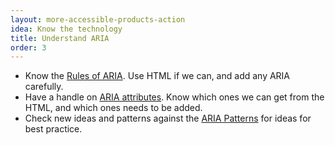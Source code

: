 ```yaml
---
layout: more-accessible-products-action
idea: Know the technology
title: Understand ARIA
order: 3
---
```


- Know the [Rules of ARIA](https://www.w3.org/TR/using-aria/#NOTES). Use HTML if we can, and add any ARIA carefully.
- Have a handle on [ARIA attributes](https://www.w3.org/TR/wai-aria-1.2/#state_prop_def). Know which ones we can get from the HTML, and which ones needs to be added.
- Check new ideas and patterns against the [ARIA Patterns](https://www.w3.org/TR/wai-aria-practices-1.2/) for ideas for best practice.